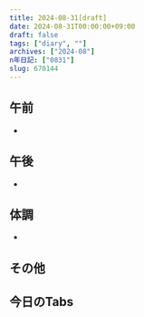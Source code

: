 ```yaml
---
title: 2024-08-31[draft]
date: 2024-08-31T00:00:00+09:00
draft: false
tags: ["diary", ""]
archives: ["2024-08"]
n年日記: ["0831"]
slug: 670144
---
```

## 午前
- 
## 午後
- 
## 体調
- 
## その他
## 今日のTabs